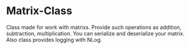 # Matrix-Class
Class made for work with matrixs. Provide such operations as  addition,  subtraction, multiplication. You can serialize and deserialize your matrix. 
Also class provides logging with NLog. 
